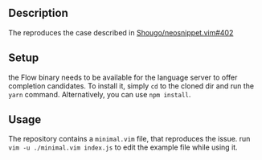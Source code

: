 ## Description
The reproduces the case described in [Shougo/neosnippet.vim#402](https://github.com/Shougo/neosnippet.vim/issues/402/)

## Setup
the Flow binary needs to be available for the language server to offer completion candidates. To install it, simply `cd` to the cloned dir and run the `yarn` command. Alternatively, you can use `npm install`.

## Usage
The repository contains a `minimal.vim` file, that reproduces the issue.
run `vim -u ./minimal.vim index.js` to edit the example file while using it.
